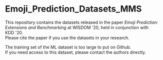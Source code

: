 # Emoji_Prediction_Datasets_MMS

This repository contains the datasets released in the paper *Emoji Prediction: Extensions and Benchmarking* at WISDOM '20, held in conjunction with KDD '20.  
Please cite the paper if you use the datasets in your research.

The training set of the ML dataset is too large to put on Github.  
If you need access to this dataset, please contact the authors directly.
